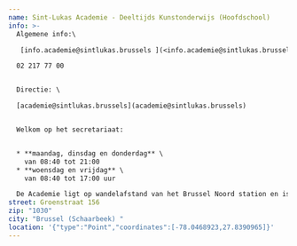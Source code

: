 ```yaml
---
name: Sint-Lukas Academie - Deeltijds Kunstonderwijs (Hoofdschool)
info: >-
  Algemene info:\

   [info.academie@sintlukas.brussels ](<info.academie@sintlukas.brussels >)\

  02 217 77 00


  Directie: \

  [academie@sintlukas.brussels](academie@sintlukas.brussels)


  Welkom op het secretariaat:


  * **maandag, dinsdag en donderdag** \
    van 08:40 tot 21:00
  * **woensdag en vrijdag** \
    van 08:40 tot 17:00 uur

  De Academie ligt op wandelafstand van het Brussel Noord station en is bereikbaar via tramlijnen T3, T4, T55, T25 , T94, M Rogier, M Kruidtuin.
street: Groenstraat 156
zip: "1030"
city: "Brussel (Schaarbeek) "
location: '{"type":"Point","coordinates":[-78.0468923,27.8390965]}'
---
```

